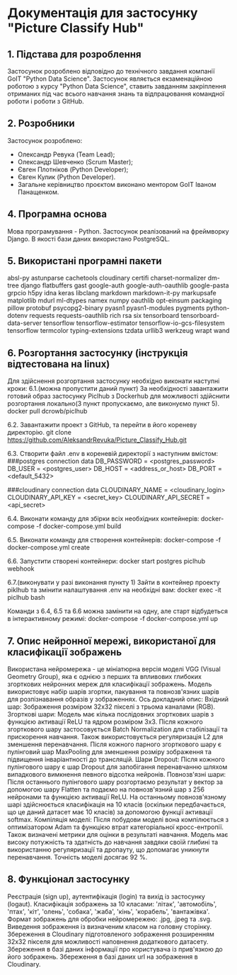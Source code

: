 # Документація для застосунку "Picture Classify Hub"

## 1. Підстава для розроблення

Застосунок розроблено відповідно до технічного завдання компанії GoIT "Python Data Science". Застосунок являється екзаменаційною роботою з курсу "Python Data Science", ставить завданням закріплення отриманих під час всього навчання знань та відпрацювання командної роботи і роботи з GitHub.

## 2. Розробники

Застосунок розроблено:
- Олександр Ревука (Team Lead);
- Олександр Шевченко (Scrum Master);
- Євген Плотніков (Python Developer);
- Євген Кулик (Python Developer).
- 
  Загальне керівництво проєктом виконано ментором GoIT Іваном Панащенком.

## 4. Програмна основа

Мова програмування - Python. Застосунок реалізований на фреймворку Django. В якості бази даних використано PostgreSQL.

## 5. Використані програмні пакети

absl-py
astunparse
cachetools
cloudinary
certifi
charset-normalizer
dm-tree
django
flatbuffers
gast
google-auth
google-auth-oauthlib
google-pasta
grpcio
h5py
idna
keras
libclang
markdown
markdown-it-py
markupsafe
matplotlib
mdurl
ml-dtypes
namex
numpy
oauthlib
opt-einsum
packaging
pillow
protobuf
psycopg2-binary
pyasn1
pyasn1-modules
pygments
python-dotenv
requests
requests-oauthlib
rich
rsa
six
tensorboard
tensorboard-data-server
tensorflow
tensorflow-estimator
tensorflow-io-gcs-filesystem
tensorflow
termcolor
typing-extensions
tzdata
urllib3
werkzeug
wrapt
wand

## 6. Розгортання застосунку (інструкція відтестована на linux)

Для здійснення розгортання застосунку необхідно виконати наступні кроки:
6.1.(можна пропустити даний пункт) За необхідності завантажити готовий образ застосунку Piclhub з Dockerhub для можливості здійснити розгортання локально(3 пункт пропускаємо, але виконуємо пункт 5).
docker pull dcrowb/piclhub

6.2. Завантажити проект з GitHub, та перейти в його кореневу директорію.
git clone https://github.com/AleksandrRevuka/Picture_Classify_Hub.git

6.3. Створити файл .env в кореневій директорії з наступним вмістом:
###postgres connection data
DB_PASSWORD = <postgres_password>
DB_USER = <postgres_user>
DB_HOST = <address_or_host>
DB_PORT = <default_5432>

###cloudinary connection data
CLOUDINARY_NAME = <cloudinary_login>
CLOUDINARY_API_KEY = <secret_key> 
CLOUDINARY_API_SECRET = <api_secret>

6.4. Виконати команду для збірки всіх необхідних контейнерів:
docker-compose -f docker-compose.yml build

6.5. Виконати команду для створення контейнерів:
docker-compose -f docker-compose.yml create

6.6. Запустити створені контейнери:
docker start postgres piclhub webhook

6.7.(виконувати у разі виконання пункту 1) Зайти в контейнер проекту piklhub та змінити налаштування .env на необхідні вам:
docker exec -it piclhub bash

Команди з 6.4, 6.5 та 6.6 можна замінити на одну, але старт відбудеться в інтерактивному режимі:
docker-compose -f docker-compose.yml up

## 7. Опис нейронної мережі, використаної для класифікації зображень

Використана нейромережа - це мініатюрна версія моделі VGG (Visual Geometry Group), яка є однією з перших та впливових глибоких згорткових нейронних мереж для класифікації зображень. Модель використовує набір шарів згортки, пакування та повнозв'язних шарів для розпізнавання образів у зображеннях. Ось докладний опис:
Вхідний шар: Зображення розміром 32х32 пікселі з трьома каналами (RGB).
Згорткові шари: Модель має кілька послідовних згорткових шарів з функцією активації ReLU та ядром розміром 3х3. Після кожного згорткового шару застосовується Batch Normalization для стабілізації та прискорення навчання. Також використовується регуляризація L2 для зменшення перенавчання. Після кожного парного згорткового шару є пулінговий шар MaxPooling для зменшення розміру зображення та підвищення інваріантності до трансляцій.
Шари Dropout: Після кожного пулінгового шару є шар Dropout для запобігання перенавчанню шляхом випадкового вимкнення певного відсотка нейронів.
Повнозв'язні шари: Після останнього пулінгового шару розгортаємо результат у вектор за допомогою шару Flatten та подаємо на повнозв'язний шар з 256 нейронами та функцією активації ReLU. На останньому повнозв'язному шарі здійснюється класифікація на 10 класів (оскільки передбачається, що це даний датасет має 10 класів) за допомогою функції активації softmax.
Компіляція моделі: Після побудови моделі вона компілюється з оптимізатором Adam та функцією втрат категоріальної кросс-ентропії. Також визначені метрики для оцінки в результаті навчання.
Модель має високу потужність та здатність до навчання завдяки своїй глибині та використанню регуляризації та дропауту, що допомагає уникнути перенавчання.
Точність моделі досягає 92 %.

## 8. Функціонал застосунку

Реєстрація (sign up), аутентифікація (login) та вихід із застосунку (logaut).
Класифікація зображень за 10 класами: 'літак', 'автомобіль', 'птах', 'кіт', 'олень', 'собака', 'жаба', 'кінь', 'корабель', 'вантажівка'.
Формат зображень для обробки нейромережею: .jpg, .jpeg та .svg.
Виведення зображення із визначеним класом на головну сторінку.
Збереження в Cloudinary підготовленого зображення розширенням 32х32 пікселя для можливості наповнення додаткового датасету.
Збереження в базі даних інформації про користувача із прив'язкою до його зображень.
Збереження в базі даних url на зображення в Cloudinary.